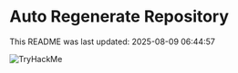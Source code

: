 # Auto Regenerate Repository

This README was last updated: 2025-08-09 06:44:57

 ![TryHackMe](https://tryhackme.com/badge/533634)